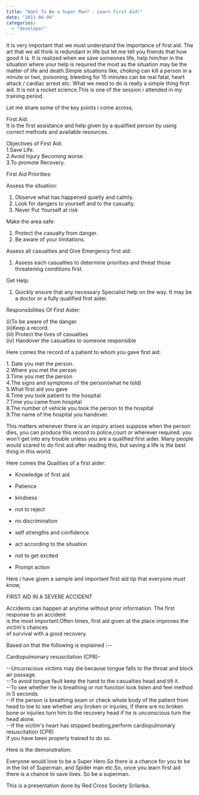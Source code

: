 ```yaml
---
title: "Want To Be a Super Man? - Learn First Aid!"
date: "2011-04-04"
categories: 
  - "developer"
---
```


It is very important that we must understand the importance of first aid. The art that we all think is redundant in life but let me tell you friends that how good it is. It is realized when we save someones life, help him/her in the situation where your help is required the most as the situation may be the matter of life and death.Simple situations like, choking can kill a person in a minute or two, poisoning, bleeding for 15 minutes can be real fatal, heart attack / cardiac arrest etc. What we need to do is really a simple thing first aid. It is not a rocket science.This is one of the session i attended in my training period.  
  
Let me share some of the key points i come across,  
  
First Aid:  
It is the first assistance and help given by a qualified person by using correct methods and available resources.  
  
Objectives of First Aid:  
1.Save Life.  
2.Avoid Injury Becoming worse.  
3.To promote Recovery.  
  
First Aid Priorities:  
  
Assess the situation:  

1. Observe what has happened quietly and calmly.
2. Look for dangers to yourself and to the casualty.
3. Never Put Yourself at risk

Make the area safe:  

1. Protect the casualty from danger.
2. Be aware of your limitations.

Assess all casualties and Give Emergency first aid:  

1. Assess each casualties to determine priorities and threat those threatening conditions first.

Get Help:  

1. Quickly ensure that any necessary Specialist help on the way. It may be a doctor or a fully qualified first aider.

  
Responsibilities Of First Aider:  
  
(i)To be aware of the danger.  
(ii)Keep a record.  
(iii) Protect the lives of casualties  
(iv) Handover the casualties to someone responsible  
  
Here comes the record of a patient to whom you gave first aid:  
  
1\. Date you met the person.  
2.Where you met the person  
3.Time you met the person  
4.The signs and symptoms of the person(what he told)  
5.What first aid you gave  
6.Time you took patient to the hospital  
7.Time you came from hospital  
8.The number of vehicle you took the person to the hospital  
9.The name of the hospital you handover.  
  
This matters whenever there is an inquiry arises suppose when the person dies, you can produce this record to police,court or wherever required. you won't get into any trouble unless you are a qualified first aider. Many people would scared to do first aid after reading this, but saving a life is the best thing in this world.  
  
Here comes the Qualities of a first aider:  
  

- Knowledge of first aid
- Patience
- kindness
- not to reject
- no discrimination  
    
- self strengths and confidence
- act according to the situation
- not to get excited
- Prompt action

  
Here i have given a sample and important first aid tip that everyone must know,  
  
FIRST AID IN A SEVERE ACCIDENT  
  
Accidents can happen at anytime without prior information. The first response to an accident  
is the most important.Often times, first aid given at the place improves the victim's chances  
of survival with a good recovery.  
  
Based on that the following is explained :-- 
  
Cardiopulmonary resuscitation (CPR)- 
  
\--Unconscious victims may die because tongue falls to the throat and block air passage.  
\--To avoid tongue fault keep the hand to the casualties head and tilt it.  
\--To see whether he is breathing or not function look listen and feel method in 5 seconds  
\--If the person is breathing exam or check whole body of the patient from head to toe to see whether any broken or injuries, if there are no broken bone or injuries turn him to the recovery head if he is unconscious turn the head alone.  
\--If the victim's heart has stopped beating,perform cardiopulmonary resuscitation (CPR)  
if you have been properly trained to do so.  
  
  
Here is the demonstration:  
  
  
  
  
Everyone would love to be a Super Hero.So there is a chance for you to be in the list of Superman, and Spider man etc.So, once you learn first aid there is a chance to save lives. So be a superman.  
  
This is a presentation done by Red Cross Society Srilanka.
